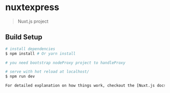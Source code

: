 # nuxtexpress

> Nuxt.js project

## Build Setup

``` bash
# install dependencies
$ npm install # Or yarn install

# you need bootstrap nodeProxy project to handleProxy

# serve with hot reload at localhost/
$ npm run dev

For detailed explanation on how things work, checkout the [Nuxt.js docs](https://github.com/nuxt/nuxt.js).
